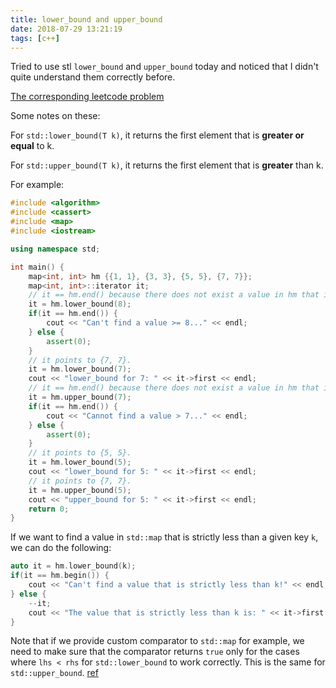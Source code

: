 ```yaml
---
title: lower_bound and upper_bound
date: 2018-07-29 13:21:19
tags: [c++]
---
```

Tried to use stl `lower_bound` and `upper_bound` today and noticed that I didn't quite understand them correctly before.

[The corresponding leetcode problem](https://leetcode.com/problems/random-pick-with-weight/description/)

Some notes on these:

For `std::lower_bound(T k)`, it returns the first element that is **greater or equal** to k.

For `std::upper_bound(T k)`, it returns the first element that is **greater** than k.

For example:

```c++
#include <algorithm>
#include <cassert>
#include <map>
#include <iostream>

using namespace std;

int main() {
    map<int, int> hm {{1, 1}, {3, 3}, {5, 5}, {7, 7}};
    map<int, int>::iterator it;
    // it == hm.end() because there does not exist a value in hm that is >= 8.
    it = hm.lower_bound(8);
    if(it == hm.end()) {
        cout << "Can't find a value >= 8..." << endl;
    } else {
        assert(0);
    }
    // it points to {7, 7}.
    it = hm.lower_bound(7);
    cout << "lower_bound for 7: " << it->first << endl;
    // it == hm.end() because there does not exist a value in hm that is > 7.
    it = hm.upper_bound(7);
    if(it == hm.end()) {
        cout << "Cannot find a value > 7..." << endl;
    } else {
        assert(0);
    }
    // it points to {5, 5}.
    it = hm.lower_bound(5);
    cout << "lower_bound for 5: " << it->first << endl;
    // it points to {7, 7}.
    it = hm.upper_bound(5);
    cout << "upper_bound for 5: " << it->first << endl;	
    return 0;
}
```

If we want to find a value in `std::map` that is strictly less than a given key `k`, we can do the following:

```c++
auto it = hm.lower_bound(k);
if(it == hm.begin()) {
    cout << "Can't find a value that is strictly less than k!" << endl;
} else {
    --it;
    cout << "The value that is strictly less than k is: " << it->first << endl;
}
```

Note that if we provide custom comparator to `std::map` for example, we need to make sure that the comparator returns `true` only for the cases where `lhs < rhs` for `std::lower_bound` to work correctly. This is the same for `std::upper_bound`. [ref](https://en.cppreference.com/w/cpp/algorithm/lower_bound)